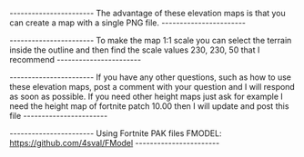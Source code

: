 ----------------------- The advantage of these elevation maps is that you can create a map with a single PNG file. -----------------------



----------------------- To make the map 1:1 scale you can select the terrain inside the outline and then find the scale values 230, 230, 50 that I recommend -----------------------



----------------------- If you have any other questions, such as how to use these elevation maps, post a comment with your question and I will respond as soon as possible. If you need other height maps just ask for example I need the height map of fortnite patch 10.00 then I will update and post this file -----------------------



----------------------- Using Fortnite PAK files FMODEL: https://github.com/4sval/FModel -----------------------

